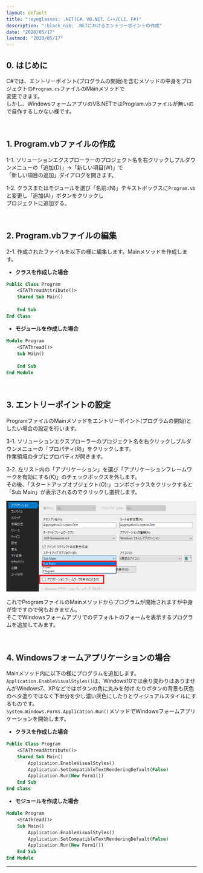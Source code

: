 ```yaml
---
layout: default
title: ":eyeglasses: .NET(C#、VB.NET、C++/CLI、F#)"
description: ":black_nib: .NETにおけるエントリーポイントの作成"
date: "2020/05/17"
lastmod: "2020/05/17"
---
```


## 0. はじめに

C#では、エントリーポイント(プログラムの開始)を含むメソッドの中身をプロジェクトの`Program.cs`ファイルのMainメソッドで  
変更できます。  
しかし、WindowsフォームアプリのVB.NETではProgram.vbファイルが無いので自作するしかない様です。  

<br />

## 1. Program.vbファイルの作成

1-1. ソリューションエクスプローラーのプロジェクト名を右クリックしプルダウンメニューの「追加(D)」→「新しい項目(W)」で  
「新しい項目の追加」ダイアログを開きます。  

1-2. クラスまたはモジュールを選び「名前:(N)」テキストボックスに`Program.vb`と変更し「追加(A)」ボタンをクリックし  
プロジェクトに追加する。  

<br />

## 2. Program.vbファイルの編集

2-1. 作成されたファイルを以下の様に編集します。Mainメソッドを作成します。  

-   **クラスを作成した場合**  

```vb
Public Class Program
    <STAThreadAttribute()>
    Shared Sub Main()
    
    End Sub
End Class
```

-   **モジュールを作成した場合**  

```vb
Module Program
    <STAThread()>
    Sub Main()
        
    End Sub
End Module
```

<br />

## 3. エントリーポイントの設定

ProgramファイルのMainメソッドをエントリーポイント(プログラムの開始)としたい場合の設定を行います。  

3-1. ソリューションエクスプローラーのプロジェクト名を右クリックしプルダウンメニューの「プロパティ(R)」をクリックします。  
作業領域のタブにプロパティが開きます。

3-2. 左リスト内の「アプリケーション」を選び「アプリケーションフレームワークを有効にする(K)」のチェックボックスを外します。  
その後、「スタートアップオブジェクト(O):」コンボボックスをクリックすると「Sub Main」が表示されるのでクリックし選択します。  

![3-2](EntryPoint/EntryPoint1.png)  

これでProgramファイルのMainメソッドからプログラムが開始されますが中身が空ですので何もおきません。  
そこでWindowsフォームアプリでのデフォルトのフォームを表示するプログラムを追加してみます。  

<br />

## 4. Windowsフォームアプリケーションの場合

Mainメソッド内に以下の様にプログラムを追加します。  
`Application.EnableVisualStyles()`は、Windows10では余り変わりはありませんがWindows7、XPなどではボタンの角に丸みを付け
たりボタンの背景も灰色のベタ塗りではなく下半分を少し濃い灰色にしたりとヴィジュアルスタイルにするものです。  
`System.Windows.Forms.Application.Run()`メソッドでWindowsフォームアプリケーションを開始します。  

-   **クラスを作成した場合**  

```vb
Public Class Program
    <STAThreadAttribute()>
    Shared Sub Main()
		Application.EnableVisualStyles()
		Application.SetCompatibleTextRenderingDefault(False)
		Application.Run(New Form1())
    End Sub
End Class
```

-   **モジュールを作成した場合**  

```vb
Module Program
    <STAThread()>
    Sub Main()
        Application.EnableVisualStyles()
		Application.SetCompatibleTextRenderingDefault(False)
		Application.Run(New Form1())
    End Sub
End Module
```

* * *
